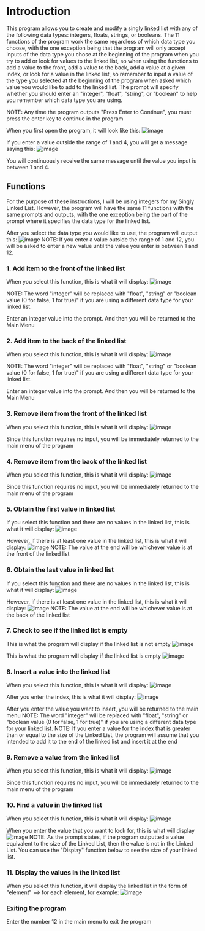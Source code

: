 # Introduction
This program allows you to create and modify a singly linked list with any of the following data types: integers, floats, strings, or booleans. The 11 functions of the program work the same regardless of which data type you choose, with the one exception being that the program will only accept inputs of the data type you chose at the beginning of the program when you try to add or look for values to the linked list, so when using the functions to add a value to the front, add a value to the back, add a value at a given index, or look for a value in the linked list, so remember to input a value of the type you selected at the beginning of the program when asked which value you would like to add to the linked list. The prompt will specify whether you should enter an "integer", "float", "string", or "boolean" to help you remember which data type you are using.

NOTE: Any time the program outputs "Press Enter to Continue", you must press the enter key to continue in the program

When you first open the program, it will look like this:
![image](https://github.com/user-attachments/assets/e30c59f8-4b56-454d-8dff-ce30f5560662)

If you enter a value outside the range of 1 and 4, you will get a message saying this:
![image](https://github.com/user-attachments/assets/31665139-ba9c-48a0-8043-2fd9926ae6b7)

You will continuously receive the same message until the value you input is between 1 and 4.

## Functions
For the purpose of these instructions, I will be using integers for my Singly Linked List. However, the program will have the same 11 functions with the same prompts and outputs, with the one exception being the part of the prompt where it specifies the data type for the linked list.

After you select the data type you would like to use, the program will output this:
![image](https://github.com/user-attachments/assets/3f480e44-0619-4841-b749-0a36aa68928a)
NOTE: If you enter a value outside the range of 1 and 12, you will be asked to enter a new value until the value you enter is between 1 and 12.

### 1. Add item to the front of the linked list
When you select this function, this is what it will display:
![image](https://github.com/user-attachments/assets/05254453-40db-44d8-a594-69163b5bc867)

NOTE: The word "integer" will be replaced with "float", "string" or "boolean value (0 for false, 1 for true)" if you are using a different data type for your linked list.

Enter an integer value into the prompt. And then you will be returned to the Main Menu

### 2. Add item to the back of the linked list
When you select this function, this is what it will display:
![image](https://github.com/user-attachments/assets/4656b3ef-8e34-4033-bee4-057677d79d25)

NOTE: The word "integer" will be replaced with "float", "string" or "boolean value (0 for false, 1 for true)" if you are using a different data type for your linked list.

Enter an integer value into the prompt. And then you will be returned to the Main Menu

### 3. Remove item from the front of the linked list
When you select this function, this is what it will display:
![image](https://github.com/user-attachments/assets/19ef08e2-03b6-47a0-b455-8c0361b5981b)

Since this function requires no input, you will be immediately returned to the main menu of the program

### 4. Remove item from the back of the linked list
When you select this function, this is what it will display:
![image](https://github.com/user-attachments/assets/f59d6ed3-d431-4472-b6c8-57e7716ba6dd)

Since this function requires no input, you will be immediately returned to the main menu of the program

### 5. Obtain the first value in linked list
If you select this function and there are no values in the linked list, this is what it will display:
![image](https://github.com/user-attachments/assets/61fd81b3-4eb7-459b-b662-3360e556a499)

However, if there is at least one value in the linked list, this is what it will display:
![image](https://github.com/user-attachments/assets/957e41a0-95c8-4c11-8a6c-aeb7ecc33faf)
NOTE: The value at the end will be whichever value is at the front of the linked list

### 6. Obtain the last value in linked list
If you select this function and there are no values in the linked list, this is what it will display:
![image](https://github.com/user-attachments/assets/6e325b3a-93c2-4355-b906-895149634381)

However, if there is at least one value in the linked list, this is what it will display:
![image](https://github.com/user-attachments/assets/f1bdefa9-dc90-465c-b83b-75d56226ffa4)
NOTE: The value at the end will be whichever value is at the back of the linked list

### 7. Check to see if the linked list is empty
This is what the program will display if the linked list is not empty
![image](https://github.com/user-attachments/assets/10e9e2c6-e69a-4437-8fc2-c835265f4de2)

This is what the program will display if the linked list is empty
![image](https://github.com/user-attachments/assets/dbdb4de3-df35-4232-85d8-3e301f7b2c5a)

### 8. Insert a value into the linked list
When you select this function, this is what it will display:
![image](https://github.com/user-attachments/assets/111c42d7-b7fe-46ca-b202-a82005887a8a)

After you enter the index, this is what it will display:
![image](https://github.com/user-attachments/assets/4a7bcc97-5001-4aba-96e4-d8be04a08829)

After you enter the value you want to insert, you will be returned to the main menu
NOTE: The word "integer" will be replaced with "float", "string" or "boolean value (0 for false, 1 for true)" if you are using a different data type for your linked list.
NOTE: If you enter a value for the index that is greater than or equal to the size of the Linked List, the program will assume that you intended to add it to the end of the linked list and insert it at the end

### 9. Remove a value from the linked list
When you select this function, this is what it will display:
![image](https://github.com/user-attachments/assets/f48e111f-9e6f-4419-b776-1212dc3c8ffa)

Since this function requires no input, you will be immediately returned to the main menu of the program

### 10. Find a value in the linked list
When you select this function, this is what it will display:
![image](https://github.com/user-attachments/assets/177fda4b-e5d2-4cd9-9258-085d94451a93)

When you enter the value that you want to look for, this is what will display
![image](https://github.com/user-attachments/assets/1b4ce621-1315-4f3f-802b-55bdf96813bb)
NOTE: As the prompt states, if the program outputted a value equivalent to the size of the Linked List, then the value is not in the Linked List. You can use the "Display" function below to see the size of your linked list.

### 11. Display the values in the linked list
When you select this function, it will display the linked list in the form of "element" ==> for each element, for example:
![image](https://github.com/user-attachments/assets/4ceee93f-0476-4e1b-a473-f56cb73aed54)

### Exiting the program
Enter the number 12 in the main menu to exit the program


